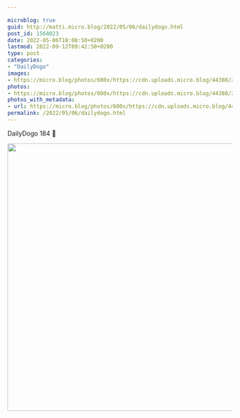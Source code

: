 ```yaml
---

microblog: true
guid: http://matti.micro.blog/2022/05/06/dailydogo.html
post_id: 1564023
date: 2022-05-06T18:08:50+0200
lastmod: 2022-09-12T09:42:50+0200
type: post
categories:
- "DailyDogo"
images:
- https://micro.blog/photos/600x/https://cdn.uploads.micro.blog/44388/2022/32428bee96.jpg
photos:
- https://micro.blog/photos/600x/https://cdn.uploads.micro.blog/44388/2022/32428bee96.jpg
photos_with_metadata:
- url: https://micro.blog/photos/600x/https://cdn.uploads.micro.blog/44388/2022/32428bee96.jpg
permalink: /2022/05/06/dailydogo.html
---
```

DailyDogo 184 🐶

<img src="https://micro.blog/photos/600x/https://blog.martin-haehnel.de/uploads/2022/32428bee96.jpg" width="600" height="600" alt="" />
